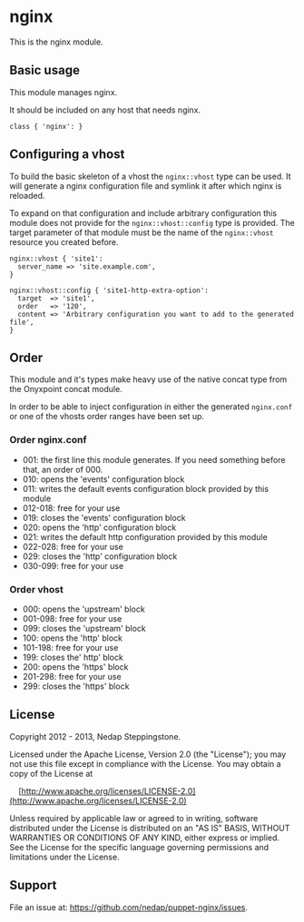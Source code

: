 # nginx

This is the nginx module.

## Basic usage

This module manages nginx.

It should be included on any host that needs nginx.

```puppet
class { 'nginx': }
```

## Configuring a vhost

To build the basic skeleton of a vhost the ``nginx::vhost`` type can be used.
It will generate a nginx configuration file and symlink it after which nginx
is reloaded.

To expand on that configuration and include arbitrary configuration this module
does not provide for the ``nginx::vhost::config`` type is provided. The target
parameter of that module must be the name of the ``nginx::vhost`` resource you
created before.

```puppet
nginx::vhost { 'site1':
  server_name => 'site.example.com',
}

nginx::vhost::config { 'site1-http-extra-option':
  target  => 'site1',
  order   => '120',
  content => 'Arbitrary configuration you want to add to the generated file',
}
```

## Order
This module and it's types make heavy use of the native concat type from
the Onyxpoint concat module.

In order to be able to inject configuration in either the generated ``nginx.conf``
or one of the vhosts order ranges have been set up.

### Order nginx.conf

  * 001: the first line this module generates. If you need something before
         that, an order of 000.
  * 010: opens the 'events' configuration block
  * 011: writes the default events configuration block provided by this module
  * 012-018: free for your use
  * 019: closes the 'events' configuration block
  * 020: opens the 'http' configuration block
  * 021: writes the default http configuration provided by this module
  * 022-028: free for your use
  * 029: closes the 'http' configuration block
  * 030-099: free for your use

### Order vhost

  * 000: opens the 'upstream' block
  * 001-098: free for your use
  * 099: closes the 'upstream' block
  * 100: opens the 'http' block
  * 101-198: free for your use
  * 199: closes the' http' block
  * 200: opens the 'https' block
  * 201-298: free for your use
  * 299: closes the 'https' block

## License

Copyright 2012 - 2013, Nedap Steppingstone.

Licensed under the Apache License, Version 2.0 (the "License");
you may not use this file except in compliance with the License.
You may obtain a copy of the License at

&nbsp;&nbsp;&nbsp;&nbsp;[http://www.apache.org/licenses/LICENSE-2.0](http://www.apache.org/licenses/LICENSE-2.0)

Unless required by applicable law or agreed to in writing, software
distributed under the License is distributed on an "AS IS" BASIS,
WITHOUT WARRANTIES OR CONDITIONS OF ANY KIND, either express or implied.
See the License for the specific language governing permissions and
limitations under the License.

## Support

File an issue at: https://github.com/nedap/puppet-nginx/issues.
